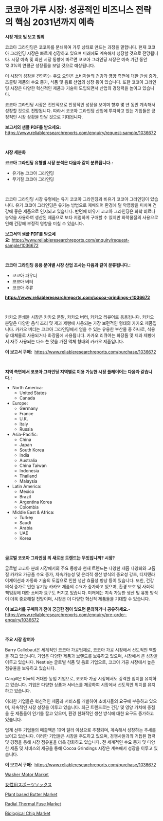 <p><h1>코코아 가루 시장: 성공적인 비즈니스 전략의 핵심 2031년까지 예측</h1></p><p><strong>시장 개요 및 보고 범위</strong></p>
<p><p>코코아 그라인딩은 코코아를 분쇄하여 가루 상태로 만드는 과정을 말합니다. 현재 코코아 그라인딩 시장은 빠르게 성장하고 있으며 미래에도 계속해서 성장할 것으로 전망됩니다. 시장 예측 및 최신 시장 동향에 따르면 코코아 그라인딩 시장은 예측 기간 동안 12.3%의 연평균 성장률을 보일 것으로 예상됩니다. </p><p>이 시장의 성장을 견인하는 주요 요인은 소비자들의 건강과 영양 측면에 대한 관심 증가, 초콜릿 제품의 수요 증가, 식품 및 음료 산업의 성장 등이 있습니다. 또한 코코아 그라인딩 시장은 다양한 혁신적인 제품과 기술이 도입되면서 산업의 경쟁력을 높이고 있습니다.</p><p>코코아 그라인딩 시장은 전반적으로 안정적인 성장을 보이며 향후 몇 년 동안 계속해서 성장할 것으로 전망됩니다. 따라서 코코아 그라인딩 산업에 투자하고 있는 기업들은 긍정적인 시장 상황을 만날 것으로 기대됩니다.</p></p>
<p><strong>보고서의 샘플 PDF를 받으세요:</strong> <a href="https://www.reliableresearchreports.com/enquiry/request-sample/1036672">https://www.reliableresearchreports.com/enquiry/request-sample/1036672</a></p>
<p>&nbsp;</p>
<p><strong>시장 세분화</strong></p>
<p><strong>코코아 그라인딩 유형별 시장 분석은 다음과 같이 분류됩니다.:</strong></p>
<p><ul><li>유기농 코코아 그라인딩</li><li>무기질 코코아 그라인딩</li></ul></p>
<p>&nbsp;</p>
<p><p>코코아 그라인딩 시장 유형에는 유기 코코아 그라인딩과 비유기 코코아 그라인딩이 있습니다. 유기 코코아 그라인딩은 유기농 방법으로 재배되어 환경에 덜 악영향을 미치며 건강에 좋은 제품으로 인지되고 있습니다. 반면에 비유기 코코아 그라인딩은 화학 비료나 농약을 사용하여 생산된 제품으로 보다 저렴하게 구매할 수 있지만 화학물질의 사용으로 인해 건강에 부정적 영향을 미칠 수 있습니다.</p></p>
<p><strong>보고서의 샘플 PDF를 받으세요:</strong>&nbsp;<a href="https://www.reliableresearchreports.com/enquiry/request-sample/1036672">https://www.reliableresearchreports.com/enquiry/request-sample/1036672</a></p>
<p>&nbsp;</p>
<p><strong> 코코아 그라인딩 응용 분야별 시장 산업 조사는 다음과 같이 분류됩니다.:</strong></p>
<p><ul><li>코코아 파우더</li><li>코코아 버터</li><li>코코아 주류</li></ul></p>
<p><strong><a href="https://www.reliableresearchreports.com/cocoa-grindings-r1036672">https://www.reliableresearchreports.com/cocoa-grindings-r1036672</a></strong></p>
<p>&nbsp;</p>
<p><p>카카오 분쇄물 시장은 카카오 분말, 카카오 버터, 카카오 리큐어로 응용됩니다. 카카오 분말은 다양한 음식 조리 및 제과 제빵에 사용되는 가장 보편적인 형태의 카카오 제품입니다. 카카오 버터는 코코아 그라인딩에서 얻을 수 있는 유용한 부산물 중 하나로, 식용유 대체물로 사용되거나 화장품에 사용됩니다. 카카오 리큐어는 화장품 및 제과 제빵에서 자주 사용되는 다소 쓴 맛을 가진 액체 형태의 카카오 제품입니다.</p></p>
<p><strong>이 보고서 구매:</strong>&nbsp; <a href="https://www.reliableresearchreports.com/purchase/1036672">https://www.reliableresearchreports.com/purchase/1036672</a></p>
<p>&nbsp;</p>
<p><strong>지역 측면에서 코코아 그라인딩 지역별로 이용 가능한 시장 플레이어는 다음과 같습니다.:</strong></p>
<p><ul>
    <li>
        North America:
        <ul>
            <li>United States</li>
            <li>Canada</li>
        </ul>
    </li>
    <li>
        Europe:
        <ul>
            <li>Germany</li>
            <li>France</li>
            <li>U.K.</li>
            <li>Italy</li>
            <li>Russia</li>
        </ul>
    </li>
    <li>
        Asia-Pacific:
        <ul>
            <li>China</li>
            <li>Japan</li>
            <li>South Korea</li>
            <li>India</li>
            <li>Australia</li>
            <li>China Taiwan</li>
            <li>Indonesia</li>
            <li>Thailand</li>
            <li>Malaysia</li>
        </ul>
    </li>
    <li>
        Latin America:
        <ul>
            <li>Mexico</li>
            <li>Brazil</li>
            <li>Argentina Korea</li>
            <li>Colombia</li>
        </ul>
    </li>
    <li>
        Middle East & Africa:
        <ul>
            <li>Turkey</li>
            <li>Saudi</li>
            <li>Arabia</li>
            <li>UAE</li>
            <li>Korea</li>
        </ul>
    </li>
    </ul></p>
<p>&nbsp;</p>
<p><strong>글로벌 코코아 그라인딩 의 새로운 트렌드는 무엇입니까? 시장?</strong></p>
<p><p>글로벌 코코아 분쇄 시장에서의 주요 동향과 현재 트렌드는 다양한 제품 다양화와 고품질 카카오 가공품 수요 증가, 지속가능성 및 윤리적 생산 방식의 중요성 강조, 디지턨라이제이션과 자동화 기술의 도입으로 인한 생산 효율성 향상 등이 있습니다. 또한, 건강 의식 증가로 인한 유기농 카카오 제품의 수요가 증가하고 있으며, 환경 보호 및 사회적 책임감에 대한 소비자 요구도 커지고 있습니다. 미래에는 지속 가능한 생산 및 유통 방식이 더욱 중요해질 전망이며, 시장은 더 다양한 혁신적 제품들을 기대할 수 있습니다.</p></p>
<p><strong>이 보고서를 구매하기 전에 궁금한 점이 있으면 문의하거나 공유하세요.</strong>- <a href="https://www.reliableresearchreports.com/enquiry/pre-order-enquiry/1036672">https://www.reliableresearchreports.com/enquiry/pre-order-enquiry/1036672</a></p>
<p>&nbsp;</p>
<p><strong>주요 시장 참여자</strong></p>
<p><p>Barry Callebaut은 세계적인 코코아 가공업체로, 코코아 가공 시장에서 선도적인 역할을 하고 있습니다. 기업은 다양한 제품과 브랜드를 보유하고 있으며, 시장에서 큰 성장을 이루고 있습니다. Nestle는 글로벌 식품 및 음료 기업으로, 코코아 가공 시장에서 높은 점유율을 보유하고 있습니다.</p><p>Cargill은 미국의 거대한 농업 기업으로, 코코아 가공 시장에서도 강력한 입지를 유지하고 있습니다. 기업은 다양한 상품과 서비스를 제공하여 시장에서 선도적인 위치를 유지하고 있습니다. </p><p>이러한 기업들은 혁신적인 제품과 서비스를 개발하여 소비자들의 요구에 부응하고 있으며, 지속적인 시장 성장을 이루고 있습니다. 최근 트렌드로는 건강 및 영양 가치에 중점을 둔 제품들이 인기를 끌고 있으며, 환경 친화적인 생산 방식에 대한 요구도 증가하고 있습니다.</p><p>업계 선두 기업들의 매출액은 10억 달러 이상으로 추정되며, 계속해서 성장하는 추세를 보이고 있습니다. 이러한 기업들은 시장을 주도하고 있으며, 경쟁사들과의 거듭된 협력 및 경쟁을 통해 시장 점유율을 더욱 강화하고 있습니다. 전 세계적인 수요 증가 및 다양한 제품 및 서비스의 제공을 통해 Cocoa Grindings 시장은 계속해서 성장을 이루고 있습니다.</p></p>
<p><strong>이 보고서 구매:</strong>&nbsp;&nbsp;<a href="https://www.reliableresearchreports.com/purchase/1036672">https://www.reliableresearchreports.com/purchase/1036672</a></p>
<p><p><a href="https://issuu.com/reportprime-2/docs/washer-motor-market-size-2030.pptx">Washer Motor Market</a></p><p><a href="https://github.com/EstelWisozk1/Market-Research-Report-List-1/blob/main/244145618748.md">女性用スポーツソックス</a></p><p><a href="https://github.com/Glendatilghmankmgz0rbhwpy/Market-Research-Report-List-2/blob/main/plant-based-butter-market.md">Plant based Butter Market</a></p><p><a href="https://www.linkedin.com/pulse/radial-thermal-fuse-market-size-evaluating-its-trends-growth-c6iff?trackingId=jutb1zBROGR6qFg0W2ItpQ%3D%3D">Radial Thermal Fuse Market</a></p><p><a href="https://www.linkedin.com/pulse/biological-chip-market-goal-estimating-size-future-growth-mcokf?trackingId=6232eCO%2B4yHVS7BRx6iL0g%3D%3D">Biological Chip Market</a></p></p>